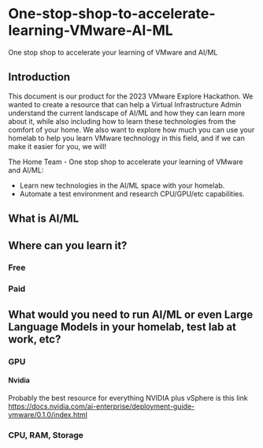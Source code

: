 # One-stop-shop-to-accelerate-learning-VMware-AI-ML
One stop shop to accelerate your learning of VMware and AI/ML

## Introduction
This document is our product for the 2023 VMware Explore Hackathon. We wanted to create a resource that can help a Virtual Infrastructure Admin understand the current landscape of AI/ML and how they can learn more about it, while also including how to learn these technologies from the comfort of your home. We also want to explore how much you can use your homelab to help you learn VMware technology in this field, and if we can make it easier for you, we will!

The Home Team - One stop shop to accelerate your learning of VMware and AI/ML:  
- Learn new technologies in the AI/ML space with your homelab.
- Automate a test environment and research CPU/GPU/etc capabilities.

## What is AI/ML


## Where can you learn it?

### Free

### Paid

## What would you need to run AI/ML or even Large Language Models in your homelab, test lab at work, etc?

### GPU

#### Nvidia

Probably the best resource for everything NVIDIA plus vSphere is this link https://docs.nvidia.com/ai-enterprise/deployment-guide-vmware/0.1.0/index.html

### CPU, RAM, Storage


